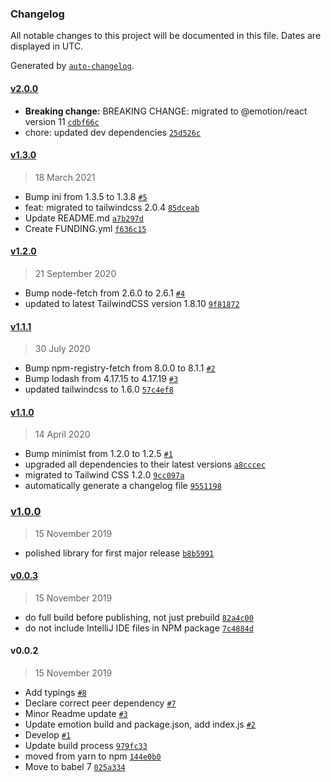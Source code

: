 ### Changelog

All notable changes to this project will be documented in this file. Dates are displayed in UTC.

Generated by [`auto-changelog`](https://github.com/CookPete/auto-changelog).

#### [v2.0.0](https://github.com/flogy/emotion-tailwind-preflight/compare/v1.3.0...v2.0.0)

- **Breaking change:** BREAKING CHANGE: migrated to @emotion/react version 11 [`cdbf66c`](https://github.com/flogy/emotion-tailwind-preflight/commit/cdbf66c3369c088a0649a233e321ea41b49317be)
- chore: updated dev dependencies [`25d526c`](https://github.com/flogy/emotion-tailwind-preflight/commit/25d526c873670be8df843115e078e14c6dcfe9cf)

#### [v1.3.0](https://github.com/flogy/emotion-tailwind-preflight/compare/v1.2.0...v1.3.0)

> 18 March 2021

- Bump ini from 1.3.5 to 1.3.8 [`#5`](https://github.com/flogy/emotion-tailwind-preflight/pull/5)
- feat: migrated to tailwindcss 2.0.4 [`85dceab`](https://github.com/flogy/emotion-tailwind-preflight/commit/85dceab06882e1f307e1e4b6000071b850d921fe)
- Update README.md [`a7b297d`](https://github.com/flogy/emotion-tailwind-preflight/commit/a7b297dcdc1b14052b655ea58051c977c8bb2cb6)
- Create FUNDING.yml [`f636c15`](https://github.com/flogy/emotion-tailwind-preflight/commit/f636c157ff6cee47ba9455daf239a74dd3c5bca8)

#### [v1.2.0](https://github.com/flogy/emotion-tailwind-preflight/compare/v1.1.1...v1.2.0)

> 21 September 2020

- Bump node-fetch from 2.6.0 to 2.6.1 [`#4`](https://github.com/flogy/emotion-tailwind-preflight/pull/4)
- updated to latest TailwindCSS version 1.8.10 [`9f81872`](https://github.com/flogy/emotion-tailwind-preflight/commit/9f818727b8fb597599166a840fc10de8ff3fe042)

#### [v1.1.1](https://github.com/flogy/emotion-tailwind-preflight/compare/v1.1.0...v1.1.1)

> 30 July 2020

- Bump npm-registry-fetch from 8.0.0 to 8.1.1 [`#2`](https://github.com/flogy/emotion-tailwind-preflight/pull/2)
- Bump lodash from 4.17.15 to 4.17.19 [`#3`](https://github.com/flogy/emotion-tailwind-preflight/pull/3)
- updated tailwindcss to 1.6.0 [`57c4ef8`](https://github.com/flogy/emotion-tailwind-preflight/commit/57c4ef86d8bf2db526994e9a9de936ece2306c75)

#### [v1.1.0](https://github.com/flogy/emotion-tailwind-preflight/compare/v1.0.0...v1.1.0)

> 14 April 2020

- Bump minimist from 1.2.0 to 1.2.5 [`#1`](https://github.com/flogy/emotion-tailwind-preflight/pull/1)
- upgraded all dependencies to their latest versions [`a8cccec`](https://github.com/flogy/emotion-tailwind-preflight/commit/a8cccec066e332c943dbdff2c75e993523df33d7)
- migrated to Tailwind CSS 1.2.0 [`9cc097a`](https://github.com/flogy/emotion-tailwind-preflight/commit/9cc097a31323d31873ebddc0b64d2fabc45c314c)
- automatically generate a changelog file [`9551198`](https://github.com/flogy/emotion-tailwind-preflight/commit/9551198ee06a0d0a60390b05ac543041b1215e60)

### [v1.0.0](https://github.com/flogy/emotion-tailwind-preflight/compare/v0.0.3...v1.0.0)

> 15 November 2019

- polished library for first major release [`b8b5991`](https://github.com/flogy/emotion-tailwind-preflight/commit/b8b5991162736a31e77447c94c69a96ba2771165)

#### [v0.0.3](https://github.com/flogy/emotion-tailwind-preflight/compare/v0.0.2...v0.0.3)

> 15 November 2019

- do full build before publishing, not just prebuild [`82a4c00`](https://github.com/flogy/emotion-tailwind-preflight/commit/82a4c009e012b42fbcbf00b651be30fbbf226de4)
- do not include IntelliJ IDE files in NPM package [`7c4884d`](https://github.com/flogy/emotion-tailwind-preflight/commit/7c4884d714470d99e13b1f8c14278c0a71b19bb9)

#### v0.0.2

> 15 November 2019

- Add typings [`#8`](https://github.com/flogy/emotion-tailwind-preflight/pull/8)
- Declare correct peer dependency [`#7`](https://github.com/flogy/emotion-tailwind-preflight/pull/7)
- Minor Readme update [`#3`](https://github.com/flogy/emotion-tailwind-preflight/pull/3)
- Update emotion build and package.json, add index.js [`#2`](https://github.com/flogy/emotion-tailwind-preflight/pull/2)
- Develop [`#1`](https://github.com/flogy/emotion-tailwind-preflight/pull/1)
- Update build process [`979fc33`](https://github.com/flogy/emotion-tailwind-preflight/commit/979fc33480d6561aade81c03426768c8bed06476)
- moved from yarn to npm [`144e0b0`](https://github.com/flogy/emotion-tailwind-preflight/commit/144e0b0f782b4cefda945856eca23c4bfd814054)
- Move to babel 7 [`025a334`](https://github.com/flogy/emotion-tailwind-preflight/commit/025a3342d7da3110907d6899b851244a2c717966)
